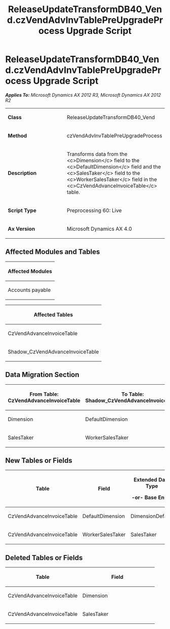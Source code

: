 ﻿---
title: ReleaseUpdateTransformDB40_Vend.czVendAdvInvTablePreUpgradeProcess Upgrade Script
TOCTitle: ReleaseUpdateTransformDB40_Vend.czVendAdvInvTablePreUpgradeProcess Upgrade Script
ms:assetid: 1074c112-541b-1f5b-b1ca-7753a6ea6efd
ms:mtpsurl: https://msdn.microsoft.com/en-us/library/JJ735782(v=AX.60)
ms:contentKeyID: 49706692
ms.date: 05/18/2015
mtps_version: v=AX.60
---

# ReleaseUpdateTransformDB40\_Vend.czVendAdvInvTablePreUpgradeProcess Upgrade Script 


_**Applies To:** Microsoft Dynamics AX 2012 R3, Microsoft Dynamics AX 2012 R2_

<table>
<colgroup>
<col style="width: 50%" />
<col style="width: 50%" />
</colgroup>
<tbody>
<tr class="odd">
<td><p><strong>Class</strong></p></td>
<td><p>ReleaseUpdateTransformDB40_Vend</p></td>
</tr>
<tr class="even">
<td><p><strong>Method</strong></p></td>
<td><p>czVendAdvInvTablePreUpgradeProcess</p></td>
</tr>
<tr class="odd">
<td><p><strong>Description</strong></p></td>
<td><p>Transforms data from the &lt;c&gt;Dimension&lt;/c&gt; field to the &lt;c&gt;DefaultDimension&lt;/c&gt; field and the &lt;c&gt;SalesTaker&lt;/c&gt; field to the &lt;c&gt;WorkerSalesTaker&lt;/c&gt; field in the &lt;c&gt;CzVendAdvanceInvoiceTable&lt;/c&gt; table.</p></td>
</tr>
<tr class="even">
<td><p><strong>Script Type</strong></p></td>
<td><p>Preprocessing 60: Live</p></td>
</tr>
<tr class="odd">
<td><p><strong>Ax Version</strong></p></td>
<td><p>Microsoft Dynamics AX 4.0</p></td>
</tr>
</tbody>
</table>


## Affected Modules and Tables

<table>
<colgroup>
<col style="width: 100%" />
</colgroup>
<thead>
<tr class="header">
<th><p>Affected Modules</p></th>
</tr>
</thead>
<tbody>
<tr class="odd">
<td><p>Accounts payable</p></td>
</tr>
</tbody>
</table>


<table>
<colgroup>
<col style="width: 100%" />
</colgroup>
<thead>
<tr class="header">
<th><p>Affected Tables</p></th>
</tr>
</thead>
<tbody>
<tr class="odd">
<td><p>CzVendAdvanceInvoiceTable</p></td>
</tr>
<tr class="even">
<td><p>Shadow_CzVendAdvanceInvoiceTable</p></td>
</tr>
</tbody>
</table>


## Data Migration Section

<table>
<colgroup>
<col style="width: 50%" />
<col style="width: 50%" />
</colgroup>
<thead>
<tr class="header">
<th><p>From Table: CzVendAdvanceInvoiceTable</p></th>
<th><p>To Table: Shadow_CzVendAdvanceInvoiceTable</p></th>
</tr>
</thead>
<tbody>
<tr class="odd">
<td><p>Dimension</p></td>
<td><p>DefaultDimension</p></td>
</tr>
<tr class="even">
<td><p>SalesTaker</p></td>
<td><p>WorkerSalesTaker</p></td>
</tr>
</tbody>
</table>


## New Tables or Fields

<table>
<colgroup>
<col style="width: 33%" />
<col style="width: 33%" />
<col style="width: 33%" />
</colgroup>
<thead>
<tr class="header">
<th><p>Table</p></th>
<th><p>Field</p></th>
<th><p>Extended Data Type</p>
<p>-or- Base Enum</p></th>
</tr>
</thead>
<tbody>
<tr class="odd">
<td><p>CzVendAdvanceInvoiceTable</p></td>
<td><p>DefaultDimension</p></td>
<td><p>DimensionDefault</p></td>
</tr>
<tr class="even">
<td><p>CzVendAdvanceInvoiceTable</p></td>
<td><p>WorkerSalesTaker</p></td>
<td><p>SalesTaker</p></td>
</tr>
</tbody>
</table>


## Deleted Tables or Fields

<table>
<colgroup>
<col style="width: 50%" />
<col style="width: 50%" />
</colgroup>
<thead>
<tr class="header">
<th><p>Table</p></th>
<th><p>Field</p></th>
</tr>
</thead>
<tbody>
<tr class="odd">
<td><p>CzVendAdvanceInvoiceTable</p></td>
<td><p>Dimension</p></td>
</tr>
<tr class="even">
<td><p>CzVendAdvanceInvoiceTable</p></td>
<td><p>SalesTaker</p></td>
</tr>
</tbody>
</table>

  


